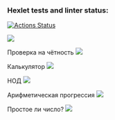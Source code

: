 ### Hexlet tests and linter status:
[![Actions Status](https://github.com/Chawku/python-project-49/actions/workflows/hexlet-check.yml/badge.svg)](https://github.com/Chawku/python-project-49/actions)

<a href="https://codeclimate.com/github/Chawku/python-project-49/maintainability"><img src="https://api.codeclimate.com/v1/badges/10e0647114652c5a454b/maintainability" /></a>

Проверка на чётность
<a href="https://asciinema.org/a/Mm48zLv7SmHjKB3E5tk1RGNih" target="_blank"><img src="https://asciinema.org/a/Mm48zLv7SmHjKB3E5tk1RGNih.svg" /></a>

Калькулятор
<a href="https://asciinema.org/a/dMGRW54Tk75qOlQ7GzXoQObP0" target="_blank"><img src="https://asciinema.org/a/dMGRW54Tk75qOlQ7GzXoQObP0.svg" /></a>

НОД
<a href="https://asciinema.org/a/b4WSxTNJUGFm71Bwh2MmtarkH" target="_blank"><img src="https://asciinema.org/a/b4WSxTNJUGFm71Bwh2MmtarkH.svg" /></a>

Арифметическая прогрессия
<a href="https://asciinema.org/a/g0tth6ZJXQP6tyuQZ1ORiBAeA" target="_blank"><img src="https://asciinema.org/a/g0tth6ZJXQP6tyuQZ1ORiBAeA.svg" /></a>

Простое ли число?
<a href="https://asciinema.org/a/iIXah7rIHmLsaAKL0WEnkmNqY" target="_blank"><img src="https://asciinema.org/a/iIXah7rIHmLsaAKL0WEnkmNqY.svg" /></a>
